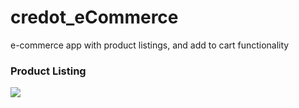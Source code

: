 # credot_eCommerce
e-commerce app with product listings, and add to cart functionality

### Product Listing

![](https://i.giphy.com/j8MxxiNbPzZBjGxIKC.gif) 
